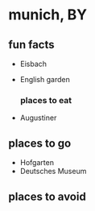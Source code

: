 # munich, BY

## fun facts

- Eisbach
- English garden

  ### places to eat

- Augustiner

## places to go

- Hofgarten
- Deutsches Museum

## places to avoid
